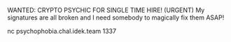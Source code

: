 WANTED: CRYPTO PSYCHIC FOR SINGLE TIME HIRE! (URGENT) My signatures are all broken and I need somebody to magically fix them ASAP!

nc psychophobia.chal.idek.team 1337


